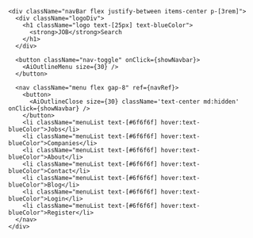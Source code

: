     <div className="navBar flex justify-between items-center p-[3rem]">
      <div className="logoDiv">
        <h1 className="logo text-[25px] text-blueColor">
          <strong>JOB</strong>Search
        </h1>
      </div>

      <button className="nav-toggle" onClick={showNavbar}>
        <AiOutlineMenu size={30} />
      </button>

      <nav className="menu flex gap-8" ref={navRef}>
        <button>
          <AiOutlineClose size={30} className='text-center md:hidden' onClick={showNavbar} />
        </button>
        <li className="menuList text-[#6f6f6f] hover:text-blueColor">Jobs</li>
        <li className="menuList text-[#6f6f6f] hover:text-blueColor">Companies</li>
        <li className="menuList text-[#6f6f6f] hover:text-blueColor">About</li>
        <li className="menuList text-[#6f6f6f] hover:text-blueColor">Contact</li>
        <li className="menuList text-[#6f6f6f] hover:text-blueColor">Blog</li>
        <li className="menuList text-[#6f6f6f] hover:text-blueColor">Login</li>
        <li className="menuList text-[#6f6f6f] hover:text-blueColor">Register</li>
      </nav>
    </div>